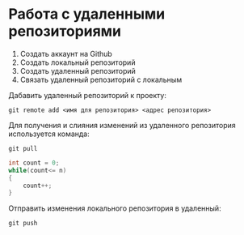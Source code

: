 # Работа с удаленными репозиториями

1. Создать аккаунт на Github
2. Создать локальный репозиторий
3. Создать удаленный репозиторий
4. Связать удаленный репозиторий с локальным

Дабавить удаленный репозиторий к проекту:
```
git remote add <имя для репозитория> <адрес репозитория>
```

Для получения и слияния изменений из удаленного репозитория используется команда:
```
git pull
```

```C#
int count = 0;
while(count<= n)
{
    count++;
}
```

Отправить изменения локального репозитория в удаленный:
```
git push
```
